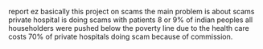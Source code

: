 report ez 
basically this project on scams the main problem is about scams private hospital is doing scams with patients 
8 or 9% of indian peoples all householders were pushed below the poverty line due to the health care costs
70% of private hospitals doing scam because of commission.
